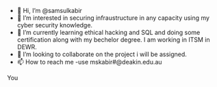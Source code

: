 - 👋 Hi, I’m @samsulkabir
- 👀 I’m interested in securing infraustructure in any capacity using my cyber security knowledge.
- 🌱 I’m currently learning ethical hacking and SQL and doing some certification along with my bechelor degree. I am working in ITSM in DEWR.
- 💞️ I’m looking to collaborate on the project i will be assigned.
- 📫 How to reach me -use mskabir#@deakin.edu.au

<!---
samsulkabir/samsulkabir is a ✨ special ✨ repository because its `README.md` (this file) appears on your GitHub profile.
You can click the Preview link to take a look at your changes.
--->
You 
